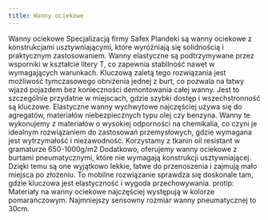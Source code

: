 ```yaml
---
title: Wanny ociekowe
---
```


Wanny ociekowe
Specjalizacją firmy Safex Plandeki są wanny ociekowe z konstrukcjami usztywniającymi, które wyróżniają się solidnością i praktycznym zastosowaniem. Wanny elastyczne są podtrzymywane przez wsporniki w kształcie litery T, co zapewnia stabilność nawet w wymagających warunkach. Kluczową zaletą tego rozwiązania jest możliwość tymczasowego obniżenia jednej z burt, co pozwala na łatwy wjazd pojazdem bez konieczności demontowania całej wanny. Jest to szczególnie przydatne w miejscach, gdzie szybki dostęp i wszechstronność są kluczowe. Elastyczne wanny wychwytowe najczęściej używa się do agregatów, materiałów niebezpiecznych typu olej czy benzyna.
Wanny te wykonujemy z materiałów o wysokiej odporności na chemikalia, co czyni je idealnym rozwiązaniem do zastosowań przemysłowych, gdzie wymagana jest wytrzymałość i niezawodność. Korzystamy z tkanin oil resistant w gramaturze 650-1000g/m2
Dodatkowo, oferujemy wanny ociekowe z burtami pneumatycznymi, które nie wymagają konstrukcji usztywniającej. Dzięki temu są one wyjątkowo lekkie, łatwe do przenoszenia i zajmują mało miejsca po złożeniu. To mobilne rozwiązanie sprawdza się doskonale tam, gdzie kluczowa jest elastyczność i wygoda przechowywania.
protip: Materiały na wanny ociekowe najczęściej występują w kolorze pomarańczowym. Najmniejszy sensowny rozmiar wanny pneumatycznej to 30cm.
